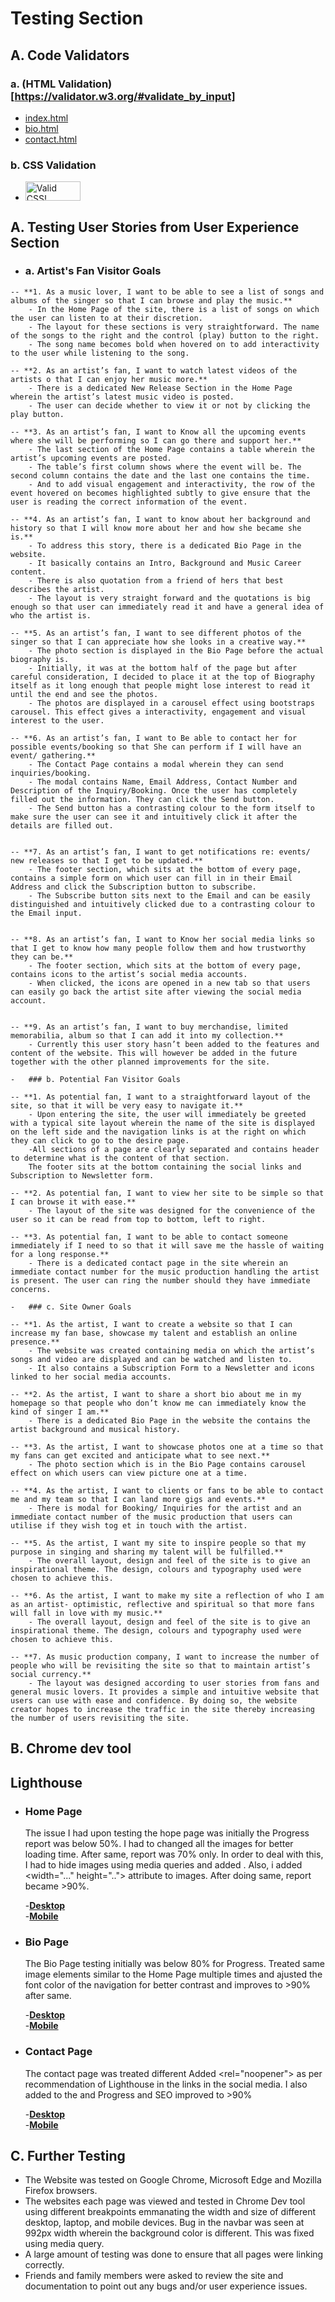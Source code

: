 # Testing Section
## A. Code Validators

### a. (HTML Validation)[https://validator.w3.org/#validate_by_input]  

- [index.html](docs/html-validation-img/html-validation-index.png)
- [bio.html](docs/html-validation-img/html-validation-bio.png)
- [contact.html](docs/html-validation-img/html-validation-contact.png)
### b. CSS Validation  

- <p>
    <a href="http://jigsaw.w3.org/css-validator/check/referer">
        <img style="border:0;width:88px;height:31px"
            src="http://jigsaw.w3.org/css-validator/images/vcss"
            alt="Valid CSS!" />
    </a>
</p>
    
## A. Testing User Stories from User Experience Section

   -   ### a. Artist's Fan Visitor Goals

    -- **1.	As a music lover, I want to be able to see a list of songs and albums of the singer so that I can browse and play the music.**
        - In the Home Page of the site, there is a list of songs on which the user can listen to at their discretion.  
        - The layout for these sections is very straightforward. The name of the songs to the right and the control (play) button to the right.  
        - The song name becomes bold when hovered on to add interactivity to the user while listening to the song.  

    -- **2.	As an artist’s fan, I want to watch latest videos of the artists o that I can enjoy her music more.**
        - There is a dedicated New Release Section in the Home Page wherein the artist’s latest music video is posted.  
        - The user can decide whether to view it or not by clicking the play button.  

    -- **3.	As an artist’s fan, I want to Know all the upcoming events where she will be performing so I can go there and support her.**
        - The last section of the Home Page contains a table wherein the artist’s upcoming events are posted.  
        - The table’s first column shows where the event will be. The second column contains the date and the last one contains the time.  
        - And to add visual engagement and interactivity, the row of the event hovered on becomes highlighted subtly to give ensure that the user is reading the correct information of the event.  

    -- **4.	As an artist’s fan, I want to know about her background and history so that I will know more about her and how she became she is.**
        - To address this story, there is a dedicated Bio Page in the website.  
        - It basically contains an Intro, Background and Music Career content.  
        - There is also quotation from a friend of hers that best describes the artist.  
        - The layout is very straight forward and the quotations is big enough so that user can immediately read it and have a general idea of who the artist is.  

    -- **5.	As an artist’s fan, I want to see different photos of the singer so that I can appreciate how she looks in a creative way.**
        - The photo section is displayed in the Bio Page before the actual biography is.  
        - Initially, it was at the bottom half of the page but after careful consideration, I decided to place it at the top of Biography itself as it long enough that people might lose interest to read it until the end and see the photos.  
        - The photos are displayed in a carousel effect using bootstraps carousel. This effect gives a interactivity, engagement and visual interest to the user.  

    -- **6.	As an artist’s fan, I want to Be able to contact her for possible events/booking so that She can perform if I will have an event/ gathering.**
        - The Contact Page contains a modal wherein they can send inquiries/booking.  
        - The modal contains Name, Email Address, Contact Number and Description of the Inquiry/Booking. Once the user has completely filled out the information. They can click the Send button.  
        - The Send button has a contrasting colour to the form itself to make sure the user can see it and intuitively click it after the details are filled out.  


    -- **7.	As an artist’s fan, I want to get notifications re: events/ new releases so that I get to be updated.**
        - The footer section, which sits at the bottom of every page, contains a simple form on which user can fill in in their Email Address and click the Subscription button to subscribe.  
        - The Subscribe button sits next to the Email and can be easily distinguished and intuitively clicked due to a contrasting colour to the Email input.  


    -- **8.	As an artist’s fan, I want to Know her social media links so that I get to know how many people follow them and how trustworthy they can be.**
        - The footer section, which sits at the bottom of every page, contains icons to the artist’s social media accounts.  
        - When clicked, the icons are opened in a new tab so that users can easily go back the artist site after viewing the social media account.  


    -- **9.	As an artist’s fan, I want to buy merchandise, limited memorabilia, album so that I can add it into my collection.**
        - Currently this user story hasn’t been added to the features and content of the website. This will however be added in the future together with the other planned improvements for the site.  

    -   ### b. Potential Fan Visitor Goals

    -- **1.	As potential fan, I want to a straightforward layout of the site, so that it will be very easy to navigate it.**
        - Upon entering the site, the user will immediately be greeted with a typical site layout wherein the name of the site is displayed on the left side and the navigation links is at the right on which they can click to go to the desire page.  
        -All sections of a page are clearly separated and contains header to determine what is the content of that section.
        The footer sits at the bottom containing the social links and Subscription to Newsletter form.  

    -- **2.	As potential fan, I want to view her site to be simple so that I can browse it with ease.**
        - The layout of the site was designed for the convenience of the user so it can be read from top to bottom, left to right.

    -- **3.	As potential fan, I want to be able to contact someone immediately if I need to so that it will save me the hassle of waiting for a long response.**
        - There is a dedicated contact page in the site wherein an immediate contact number for the music production handling the artist is present. The user can ring the number should they have immediate concerns.

    -   ### c. Site Owner Goals

    -- **1.	As the artist, I want to create a website so that I can increase my fan base, showcase my talent and establish an online presence.**
        - The website was created containing media on which the artist’s songs and video are displayed and can be watched and listen to.  
        - It also contains a Subscription Form to a Newsletter and icons linked to her social media accounts.  

    -- **2.	As the artist, I want to share a short bio about me in my homepage so that people who don’t know me can immediately know the kind of singer I am.**
        - There is a dedicated Bio Page in the website the contains the artist background and musical history.

    -- **3.	As the artist, I want to showcase photos one at a time so that my fans can get excited and anticipate what to see next.**
        - The photo section which is in the Bio Page contains carousel effect on which users can view picture one at a time.  

    -- **4.	As the artist, I want to clients or fans to be able to contact me and my team so that I can land more gigs and events.**
        - There is modal for Booking/ Inquiries for the artist and an immediate contact number of the music production that users can utilise if they wish tog et in touch with the artist.  

    -- **5.	As the artist, I want my site to inspire people so that my purpose in singing and sharing my talent will be fulfilled.**
        - The overall layout, design and feel of the site is to give an inspirational theme. The design, colours and typography used were chosen to achieve this.  

    -- **6.	As the artist, I want to make my site a reflection of who I am as an artist- optimistic, reflective and spiritual so that more fans will fall in love with my music.**
        - The overall layout, design and feel of the site is to give an inspirational theme. The design, colours and typography used were chosen to achieve this.  

    -- **7.	As music production company, I want to increase the number of people who will be revisiting the site so that to maintain artist’s social currency.**
        - The layout was designed according to user stories from fans and general music lovers. It provides a simple and intuitive website that users can use with ease and confidence. By doing so, the website creator hopes to increase the traffic in the site thereby increasing the number of users revisiting the site.  

## B. Chrome dev tool

## Lighthouse
    
- ### Home Page
    The issue I had upon testing the hope page was initially the Progress report was below 50%. I had to changed all the images for better loading time. After same, report was 70% only. In order to deal with this, I had to hide images using media queries and added <meta name="description" content="...">. Also, i added <width="..." height=".."> attribute to images. After doing same, report became >90%.

    -[**Desktop**](/workspace/milestones1-singer-ritajessa/docs/lighthouse-testing-img/desktop-index-lighthouse.png)  
    -[**Mobile**](/workspace/milestones1-singer-ritajessa/docs/lighthouse-testing-img/desktop-index-lighthouse.png)  

- ### Bio Page

    The Bio Page testing initially was below 80% for Progress. Treated same image elements similar to the Home Page multiple times and ajusted the font color of the navigation for better contrast and improves to >90% after same.

    -[**Desktop**](/workspace/milestones1-singer-ritajessa/docs/lighthouse-testing-img/desktop-bio-lighthouse.png)  
    -[**Mobile**](/workspace/milestones1-singer-ritajessa/docs/lighthouse-testing-img/desktop-bio-lighthouse.png)  
 
- ### Contact Page
    The contact page was treated different Added <rel="noopener"> as per recommendation of Lighthouse in the <a> links in the social media. I also added <meta name="description" content="..."> to the <head> and Progress and SEO improved to >90% 

    -[**Desktop**](/workspace/milestones1-singer-ritajessa/docs/lighthouse-testing-img/desktop-contact-lighthouse.png)  
    -[**Mobile**](/workspace/milestones1-singer-ritajessa/docs/lighthouse-testing-img/desktop-contact-lighthouse.png)  

## C. Further Testing

- The Website was tested on Google Chrome, Microsoft Edge and Mozilla Firefox browsers. 
- The websites each page was viewed and tested in Chrome Dev tool using different breakpoints emmanating the width and size of different desktop, laptop, and mobile devices. Bug in the navbar was seen at 992px width wherein the background color is different. This was fixed using media query.
- A large amount of testing was done to ensure that all pages were linking correctly.
- Friends and family members were asked to review the site and documentation to point out any bugs and/or user experience issues.